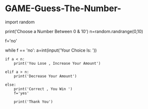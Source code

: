 # GAME-Guess-The-Number-

import random

print('Choose a Number Between 0 & 10')
n=random.randrange(0,10)

f='no'

while f == 'no':
    a=int(input('Your Choice Is: '))

    if a < n:
        print('You Lose , Increase Your Amount')

    elif a > n:
        print('Decrease Your Amount')
    
    else:
        print('Correct , You Win ')
        f='yes'
        
        print('Thank You')

    

